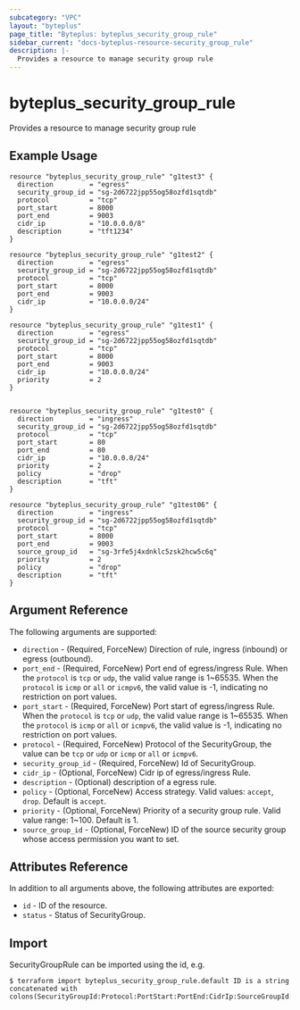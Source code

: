 ```yaml
---
subcategory: "VPC"
layout: "byteplus"
page_title: "Byteplus: byteplus_security_group_rule"
sidebar_current: "docs-byteplus-resource-security_group_rule"
description: |-
  Provides a resource to manage security group rule
---
```

# byteplus_security_group_rule
Provides a resource to manage security group rule
## Example Usage
```hcl
resource "byteplus_security_group_rule" "g1test3" {
  direction         = "egress"
  security_group_id = "sg-2d6722jpp55og58ozfd1sqtdb"
  protocol          = "tcp"
  port_start        = 8000
  port_end          = 9003
  cidr_ip           = "10.0.0.0/8"
  description       = "tft1234"
}

resource "byteplus_security_group_rule" "g1test2" {
  direction         = "egress"
  security_group_id = "sg-2d6722jpp55og58ozfd1sqtdb"
  protocol          = "tcp"
  port_start        = 8000
  port_end          = 9003
  cidr_ip           = "10.0.0.0/24"
}

resource "byteplus_security_group_rule" "g1test1" {
  direction         = "egress"
  security_group_id = "sg-2d6722jpp55og58ozfd1sqtdb"
  protocol          = "tcp"
  port_start        = 8000
  port_end          = 9003
  cidr_ip           = "10.0.0.0/24"
  priority          = 2
}


resource "byteplus_security_group_rule" "g1test0" {
  direction         = "ingress"
  security_group_id = "sg-2d6722jpp55og58ozfd1sqtdb"
  protocol          = "tcp"
  port_start        = 80
  port_end          = 80
  cidr_ip           = "10.0.0.0/24"
  priority          = 2
  policy            = "drop"
  description       = "tft"
}

resource "byteplus_security_group_rule" "g1test06" {
  direction         = "ingress"
  security_group_id = "sg-2d6722jpp55og58ozfd1sqtdb"
  protocol          = "tcp"
  port_start        = 8000
  port_end          = 9003
  source_group_id   = "sg-3rfe5j4xdnklc5zsk2hcw5c6q"
  priority          = 2
  policy            = "drop"
  description       = "tft"
}
```
## Argument Reference
The following arguments are supported:
* `direction` - (Required, ForceNew) Direction of rule, ingress (inbound) or egress (outbound).
* `port_end` - (Required, ForceNew) Port end of egress/ingress Rule. When the `protocol` is `tcp` or `udp`, the valid value range is 1~65535. When the `protocol` is `icmp` or `all` or `icmpv6`, the valid value is -1, indicating no restriction on port values.
* `port_start` - (Required, ForceNew) Port start of egress/ingress Rule. When the `protocol` is `tcp` or `udp`, the valid value range is 1~65535. When the `protocol` is `icmp` or `all` or `icmpv6`, the valid value is -1, indicating no restriction on port values.
* `protocol` - (Required, ForceNew) Protocol of the SecurityGroup, the value can be `tcp` or `udp` or `icmp` or `all` or `icmpv6`.
* `security_group_id` - (Required, ForceNew) Id of SecurityGroup.
* `cidr_ip` - (Optional, ForceNew) Cidr ip of egress/ingress Rule.
* `description` - (Optional) description of a egress rule.
* `policy` - (Optional, ForceNew) Access strategy. Valid values: `accept`, `drop`. Default is `accept`.
* `priority` - (Optional, ForceNew) Priority of a security group rule. Valid value range: 1~100. Default is 1.
* `source_group_id` - (Optional, ForceNew) ID of the source security group whose access permission you want to set.

## Attributes Reference
In addition to all arguments above, the following attributes are exported:
* `id` - ID of the resource.
* `status` - Status of SecurityGroup.


## Import
SecurityGroupRule can be imported using the id, e.g.
```
$ terraform import byteplus_security_group_rule.default ID is a string concatenated with colons(SecurityGroupId:Protocol:PortStart:PortEnd:CidrIp:SourceGroupId:Direction:Policy:Priority)
```


